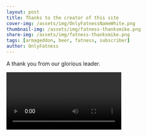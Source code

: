 ```yaml
---
layout: post
title: Thanks to the creator of this site
cover-img: /assets/img/OnlyFatnessNameWhite.png
thumbnail-img: /assets/img/fatness-thanksmike.png
share-img: /assets/img/fatness-thanksmike.png
tags: [armageddon, beer, fatness, subscriber]
author: OnlyFatness
---
```


A thank you from our glorious leader.

<video controls>
  <source src="/assets/video/fatness-thanksmike.mp4" type="video/mp4" />

</video>
